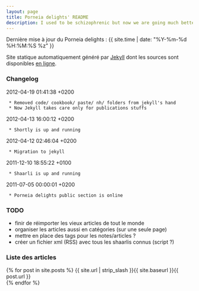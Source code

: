 ```yaml
---
layout: page
title: Porneia delights' README
description: I used to be schizophrenic but now we are going much better.<br> We are the <b>Porneia delights</b>. We are persistent and reluctant.<br> We also do not really come from outer space.
---
```

Dernière mise à jour du Porneia delights : {{ site.time | date: "%Y-%m-%d %H:%M:%S %z" }}

Site statique automatiquement généré par
[Jekyll](http://github.com/mojombo/jekyll) dont les sources sont
disponibles [en ligne](https://github.com/porneia/pub).

### Changelog ###

2012-04-19 01:41:38 +0200

     * Removed code/ cookbook/ paste/ nh/ folders from jekyll's hand
     * Now Jekyll takes care only for publications stuffs

2012-04-13 16:00:12 +0200

     * Shortly is up and running

2012-04-12 02:46:04 +0200

     * Migration to jekyll

2011-12-10 18:55:22 +0100

     * Shaarli is up and running

2011-07-05 00:00:01 +0200

     * Porneia delights public section is online


### TODO ###

- finir de réimporter les vieux articles de tout le monde
- organiser les articles aussi en catégories (sur une seule page)
- mettre en place des tags pour les notes/articles ?
- créer un fichier xml (RSS) avec tous les shaarlis connus (script ?)


### Liste des articles ###
{% for post in site.posts %}
{{ site.url | strip_slash }}{{ site.baseurl }}{{ post.url }}<br>{% endfor %}
